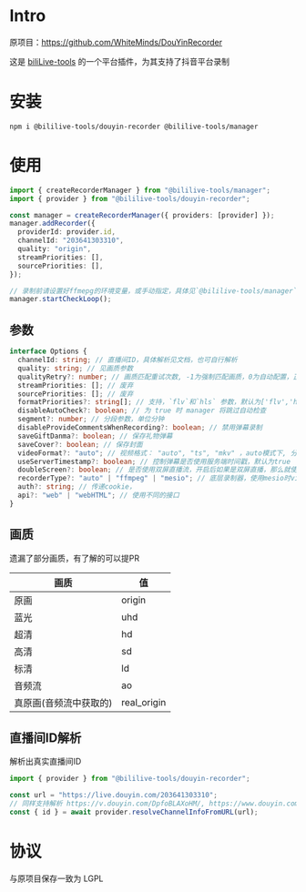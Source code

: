 # Intro

原项目：https://github.com/WhiteMinds/DouYinRecorder

这是 [biliLive-tools](https://github.com/renmu123/biliLive-tools) 的一个平台插件，为其支持了抖音平台录制

# 安装

`npm i @bililive-tools/douyin-recorder @bililive-tools/manager`

# 使用

```ts
import { createRecorderManager } from "@bililive-tools/manager";
import { provider } from "@bililive-tools/douyin-recorder";

const manager = createRecorderManager({ providers: [provider] });
manager.addRecorder({
  providerId: provider.id,
  channelId: "203641303310",
  quality: "origin",
  streamPriorities: [],
  sourcePriorities: [],
});

// 录制前请设置好ffmepg的环境变量，或手动指定，具体见`@bililive-tools/manager`文档
manager.startCheckLoop();
```

## 参数

```ts
interface Options {
  channelId: string; // 直播间ID，具体解析见文档，也可自行解析
  quality: string; // 见画质参数
  qualityRetry?: number; // 画质匹配重试次数, -1为强制匹配画质，0为自动配置，正整数为最大匹配次数
  streamPriorities: []; // 废弃
  sourcePriorities: []; // 废弃
  formatPriorities?: string[]; // 支持，`flv`和`hls` 参数，默认为['flv','hls']
  disableAutoCheck?: boolean; // 为 true 时 manager 将跳过自动检查
  segment?: number; // 分段参数，单位分钟
  disableProvideCommentsWhenRecording?: boolean; // 禁用弹幕录制
  saveGiftDanma?: boolean; // 保存礼物弹幕
  saveCover?: boolean; // 保存封面
  videoFormat?: "auto"; // 视频格式： "auto", "ts", "mkv" ，auto模式下, 分段使用 "ts"，不分段使用 "mp4"
  useServerTimestamp?: boolean; // 控制弹幕是否使用服务端时间戳，默认为true
  doubleScreen?: boolean; // 是否使用双屏直播流，开启后如果是双屏直播，那么就使用拼接的流，默认为true
  recorderType?: "auto" | "ffmpeg" | "mesio"; // 底层录制器，使用mesio时videoFormat参数无效
  auth?: string; // 传递cookie，
  api?: "web" | "webHTML"; // 使用不同的接口
}
```

## 画质

遗漏了部分画质，有了解的可以提PR

| 画质                   | 值          |
| ---------------------- | ----------- |
| 原画                   | origin      |
| 蓝光                   | uhd         |
| 超清                   | hd          |
| 高清                   | sd          |
| 标清                   | ld          |
| 音频流                 | ao          |
| 真原画(音频流中获取的) | real_origin |

## 直播间ID解析

解析出真实直播间ID

```ts
import { provider } from "@bililive-tools/douyin-recorder";

const url = "https://live.douyin.com/203641303310";
// 同样支持解析 https://v.douyin.com/DpfoBLAXoHM/, https://www.douyin.com/user/MS4wLjABAAAAE2ebAEBniL_0rF0vIDV4vCpdcH5RxpYBovopAURblNs
const { id } = await provider.resolveChannelInfoFromURL(url);
```

# 协议

与原项目保存一致为 LGPL
